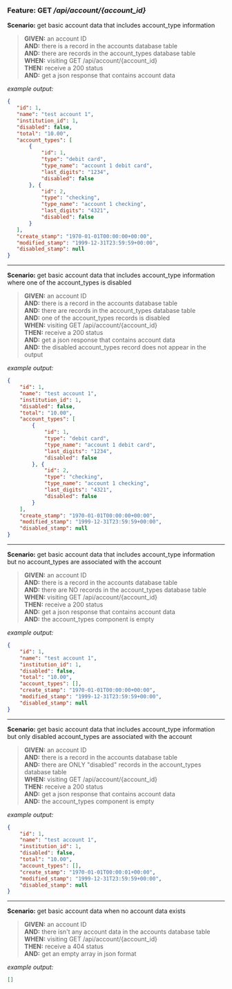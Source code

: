 ### Feature: GET _/api/account/{account_id}_

**Scenario:** get basic account data that includes account_type information
> **GIVEN:** an account ID  
> **AND:** there is a record in the accounts database table  
> **AND:** there are records in the account_types database table  
> **WHEN:** visiting GET /api/account/{account_id}  
> **THEN:** receive a 200 status  
> **AND:** get a json response that contains account data

_example output:_
 ```json
{
    "id": 1,
    "name": "test account 1",
    "institution_id": 1,
    "disabled": false,
    "total": "10.00",
    "account_types": [
        {
            "id": 1,
            "type": "debit card",
            "type_name": "account 1 debit card",
            "last_digits": "1234",
            "disabled": false
        }, {
            "id": 2,
            "type": "checking",
            "type_name": "account 1 checking",
            "last_digits": "4321",
            "disabled": false
        }
    ],
    "create_stamp": "1970-01-01T00:00:00+00:00",
    "modified_stamp": "1999-12-31T23:59:59+00:00",
    "disabled_stamp": null
}
```

- - -

**Scenario:** get basic account data that includes account_type information where one of the account_types is disabled
> **GIVEN:** an account ID  
> **AND:** there is a record in the accounts database table  
> **AND:** there are records in the account_types database table  
> **AND:** one of the account_types records is disabled  
> **WHEN:** visiting GET /api/account/{account_id}  
> **THEN:** receive a 200 status  
> **AND:** get a json response that contains account data  
> **AND:** the disabled account_types record does not appear in the output  

_example output:_
```json
{
    "id": 1,
    "name": "test account 1",
    "institution_id": 1,
    "disabled": false,
    "total": "10.00",
    "account_types": [
        {
            "id": 1,
            "type": "debit card",
            "type_name": "account 1 debit card",
            "last_digits": "1234",
            "disabled": false
        }, {
            "id": 2,
            "type": "checking",
            "type_name": "account 1 checking",
            "last_digits": "4321",
            "disabled": false
        }
    ],
    "create_stamp": "1970-01-01T00:00:00+00:00",
    "modified_stamp": "1999-12-31T23:59:59+00:00",
    "disabled_stamp": null
}
```

- - -

**Scenario:** get basic account data that includes account_type information but no account_types are associated with the account
> **GIVEN:** an account ID  
> **AND:** there is a record in the accounts database table  
> **AND:** there are NO records in the account_types database table  
> **WHEN:** visiting GET /api/account/{account_id}  
> **THEN:** receive a 200 status  
> **AND:** get a json response that contains account data  
> **AND:** the account_types component is empty  

_example output:_
```json
{
    "id": 1,
    "name": "test account 1",
    "institution_id": 1,
    "disabled": false,
    "total": "10.00",
    "account_types": [],
    "create_stamp": "1970-01-01T00:00:00+00:00",
    "modified_stamp": "1999-12-31T23:59:59+00:00",
    "disabled_stamp": null
}
```

- - -

**Scenario:** get basic account data that includes account_type information but only disabled account_types are associated with the account
> **GIVEN:** an account ID  
> **AND:** there is a record in the accounts database table  
> **AND:** there are ONLY "disabled" records in the account_types database table  
> **WHEN:** visiting GET /api/account/{account_id}  
> **THEN:** receive a 200 status  
> **AND:** get a json response that contains account data  
> **AND:** the account_types component is empty  

_example output:_
```json
{
    "id": 1,
    "name": "test account 1",
    "institution_id": 1,
    "disabled": false,
    "total": "10.00",
    "account_types": [],
    "create_stamp": "1970-01-01T00:00:01+00:00",
    "modified_stamp": "1999-12-31T23:59:59+00:00",
    "disabled_stamp": null
}
```

- - -

**Scenario:** get basic account data when no account data exists
> **GIVEN:** an account ID  
> **AND:** there isn't any account data in the accounts database table  
> **WHEN:** visiting GET /api/account/{account_id}  
> **THEN:** receive a 404 status  
> **AND:** get an empty array in json format

_example output:_
```json
[]
```